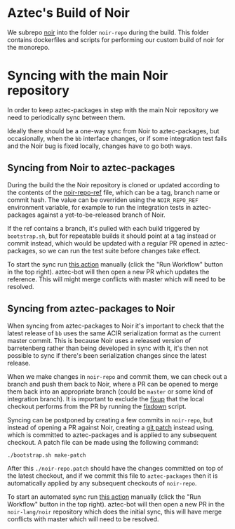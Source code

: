 # Aztec's Build of Noir

We subrepo [noir](https://github.com/noir-lang/noir) into the folder `noir-repo` during the build.
This folder contains dockerfiles and scripts for performing our custom build of noir for the monorepo.

# Syncing with the main Noir repository

In order to keep aztec-packages in step with the main Noir repository we need to periodically sync between them.

Ideally there should be a one-way sync from Noir to aztec-packages, but occasionally, when the `bb` interface changes,
or if some integration test fails and the Noir bug is fixed locally, changes have to go both ways.

## Syncing from Noir to aztec-packages

During the build the the Noir repository is cloned or updated according to the contents of the [noir-repo-ref](./noir-repo-ref)
file, which can be a tag, branch name or commit hash. The value can be overriden using the `NOIR_REPO_REF` environment variable,
for example to run the integration tests in aztec-packages against a yet-to-be-released branch of Noir.

If the ref contains a branch, it's pulled with each build triggered by `bootstrap.sh`, but for repeatable builds it should
point at a tag instead or commit instead, which would be updated with a regular PR opened in aztec-packages, so we can run
the test suite before changes take effect.

To start the sync run [this action](https://github.com/AztecProtocol/aztec-packages/actions/workflows/pull-noir.yml) manually (click the "Run Workflow" button in the top right). aztec-bot will then open a new PR which updates the reference. This will might merge conflicts with master which will need to be resolved.

## Syncing from aztec-packages to Noir

When syncing from aztec-packages to Noir it's important to check that the latest release of `bb` uses the same ACIR serialization format as the current master commit. This is because Noir uses a released version of barretenberg rather than being developed in sync with it, it's then not possible to sync if there's been serialization changes since the latest release.

When we make changes in `noir-repo` and commit them, we can check out a branch and push them back to Noir, where a PR can be opened to merge them back
into an appropriate branch (could be `master` or some kind of integration branch). It is important to exclude the [fixup](./scripts/sync-in-fixup.sh) that the local checkout performs from the PR by running the [fixdown](./scripts/sync-out-fixup.sh) script.

Syncing can be postponed by creating a few commits in `noir-repo`, but instead of opening a PR against Noir, creating a [git patch](https://git-scm.com/docs/git-format-patch) instead using, which is committed to aztec-packages and is applied to any subsequent checkout. A patch file can be made using the following command:

```shell
./bootstrap.sh make-patch
```

After this `./noir-repo.patch` should have the changes committed on top of the latest checkout, and if we commit this file to `aztec-packages` then it is automatically applied by any subsequent checkouts of `noir-repo`.

To start an automated sync run [this action](https://github.com/AztecProtocol/aztec-packages/actions/workflows/mirror-noir-subrepo.yml) manually (click the "Run Workflow" button in the top right). aztec-bot will then open a new PR in the `noir-lang/noir` repository which does the initial sync, this will have merge conflicts with master which will need to be resolved.
